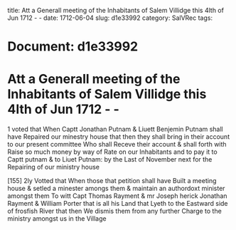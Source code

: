 title: Att a Generall meeting of the Inhabitants of Salem Villidge this 4lth of Jun 1712 - -
date: 1712-06-04
slug: d1e33992
category: SalVRec
tags: 




# Document: d1e33992


# Att a Generall meeting of the Inhabitants of Salem Villidge this 4lth of Jun 1712 - - 

1 voted that When Captt Jonathan Putnam & Liuett Benjemin Putnam shall have Repaired our minestry house that then they shall bring in their account to our present committee Who shall Receve their account & shall forth with Raise so much money by way of Rate on our Inhabitants and to pay it to Captt putnam & to Liuet Putnam: by the Last of November next for the Repairing of our ministry house

[155] 2ly Votted that When those that petition shall have Built a meeting house & setled a minester amongs them & maintain an authordoxt minister amongst them To witt Capt Thomas Rayment & mr Joseph herick Jonathan Rayment & William Porter that is all his Land that Lyeth to the Eastward side of frosfish River that then We dismis them from any further Charge to the ministry amongst us in the Village
